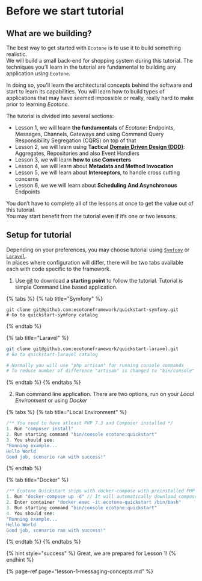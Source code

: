 # Before we start tutorial

## What are we building?

The best way to get started with `Ecotone` is to use it to build something realistic.  
We will build a small back-end for shopping system during this tutorial. The techniques you’ll learn in the tutorial are fundamental to building any application using `Ecotone`. 

In doing so, you'll learn the architectural concepts behind the software and start to learn its capabilities.  You will learn how to build types of applications that may have seemed impossible or really, really hard to make prior to learning _Ecotone_.



The tutorial is divided into several sections:

* Lesson 1, we will learn **the fundamentals** of _Ecotone_: Endpoints, Messages, Channels, Gateways and using Command Query Responsibility Segregation \(CQRS\) on top of that
* Lesson 2,  we will learn using **Tactical** [**Domain Driven Design \(DDD\)**](../modelling/modelling-1.md): Aggregates, Repositories and also Event Handlers
* Lesson 3, we will learn **how to use Converters**
* Lesson 4, we will learn about **Metadata and Method Invocation**
* Lesson 5, we will learn about **Interceptors**, to handle cross cutting concerns
* Lesson 6, we we will learn about **Scheduling And Asynchronous** Endpoints

You don’t have to complete all of the lessons at once to get the value out of this tutorial.   
You may start benefit from the tutorial even if it’s one or two lessons.

## Setup for tutorial

Depending on your preferences, you may choose tutorial using [`Symfony`](https://symfony.com/) or [`Laravel`](https://laravel.com/).  
In places where configuration will differ, there will be two tabs available each with code specific to the framework.

1. Use [git](https://git-scm.com) to download  **a starting point** to follow the tutorial. Tutorial is simple Command Line based application.

{% tabs %}
{% tab title="Symfony" %}
```
git clone git@github.com:ecotoneframework/quickstart-symfony.git
# Go to quickstart-symfony catalog
```
{% endtab %}

{% tab title="Laravel" %}
```bash
git clone git@github.com:ecotoneframework/quickstart-laravel.git
# Go to quickstart-laravel catalog

# Normally you will use "php artisan" for running console commands
# To reduce number of difference "artisan" is changed to "bin/console"
```
{% endtab %}
{% endtabs %}

2. Run command line application. There are two options, run on your _Local Environment_ or using _Docker_

{% tabs %}
{% tab title="Local Environment" %}
```php
/** You need to have atleast PHP 7.3 and Composer installed */
1. Run "composer install" 
2. Run starting command "bin/console ecotone:quickstart"
3. You should see:
"Running example...
Hello World
Good job, scenario ran with success!"
```
{% endtab %}

{% tab title="Docker" %}
```php
/** Ecotone Quickstart ships with docker-compose with preinstalled PHP 7.4 */
1. Run "docker-compose up -d" // It will automatically download composer packages
2. Enter container "docker exec -it ecotone-quickstart /bin/bash"
3. Run starting command "bin/console ecotone:quickstart"
4. You should see:
"Running example...
Hello World
Good job, scenario ran with success!"
```
{% endtab %}
{% endtabs %}

{% hint style="success" %}
Great, we are prepared for Lesson 1!
{% endhint %}

{% page-ref page="lesson-1-messaging-concepts.md" %}

